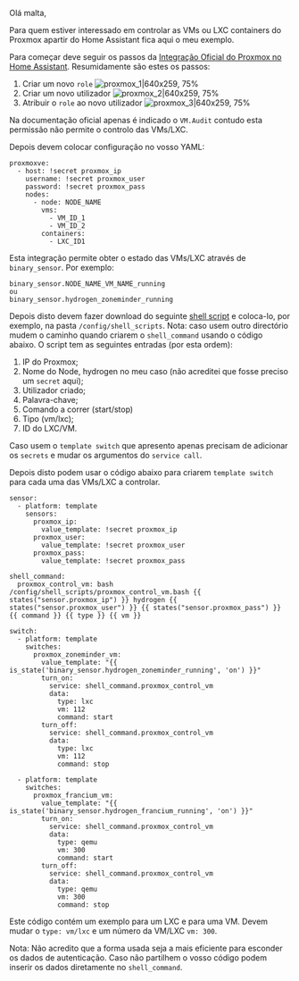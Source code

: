 Olá malta,

Para quem estiver interessado em controlar as VMs ou LXC containers do Proxmox apartir do Home Assistant fica aqui o meu exemplo.

Para começar deve seguir os passos da [Integração Oficial do Proxmox no Home Assistant](https://www.home-assistant.io/integrations/proxmoxve/).
Resumidamente são estes os passos:
1. Criar um novo `role`
![proxmox_1|640x259, 75%](upload://iQGVPm4VKHk2O3hPPu2SoS2YgUi.png) 
2. Criar um novo utilizador
![proxmox_2|640x259, 75%](upload://bnt7su87a3zrDeAFVMN5qKiZHQP.png) 
3. Atribuir o `role` ao novo utilizador
![proxmox_3|640x259, 75%](upload://m1Hcj59pDOHcuOsj9ZEmmwVCFbt.png) 

Na documentação oficial apenas é indicado o `VM.Audit` contudo esta permissão não permite o controlo das VMs/LXC.

Depois devem colocar  configuração no vosso YAML:
```
proxmoxve:
  - host: !secret proxmox_ip
    username: !secret proxmox_user
    password: !secret proxmox_pass
    nodes:
      - node: NODE_NAME
        vms:
          - VM_ID_1
          - VM_ID_2
        containers:
          - LXC_ID1
```
Esta integração permite obter o estado das VMs/LXC através de `binary_sensor`. Por exemplo:
```
binary_sensor.NODE_NAME_VM_NAME_running
ou
binary_sensor.hydrogen_zoneminder_running
```

Depois disto devem fazer download do seguinte [shell script](https://github.com/jfmcarreira/tutorials/blob/master/cpha/proxmox_switch/proxmox_control_vm.bash) e coloca-lo, por exemplo, na pasta `/config/shell_scripts`.
Nota: caso usem outro directório mudem o caminho quando criarem o `shell_command` usando o código abaixo.
O script tem as seguintes entradas (por esta ordem):
1. IP do Proxmox;
2. Nome do Node, hydrogen no meu caso (não acreditei que fosse preciso um `secret` aqui);
3. Utilizador criado;
4. Palavra-chave;
5. Comando a correr (start/stop)
6. Tipo (vm/lxc);
7. ID do LXC/VM.

Caso usem o `template switch` que apresento apenas precisam de adicionar os `secrets` e mudar os argumentos do `service call`.

Depois disto podem usar o código abaixo para criarem `template switch` para cada uma das VMs/LXC a controlar.
```
sensor:
  - platform: template
    sensors:
      proxmox_ip:
        value_template: !secret proxmox_ip
      proxmox_user:
        value_template: !secret proxmox_user
      proxmox_pass:
        value_template: !secret proxmox_pass
        
shell_command:
  proxmox_control_vm: bash /config/shell_scripts/proxmox_control_vm.bash {{ states("sensor.proxmox_ip") }} hydrogen {{ states("sensor.proxmox_user") }} {{ states("sensor.proxmox_pass") }} {{ command }} {{ type }} {{ vm }} 
  
switch:
  - platform: template
    switches:
      proxmox_zoneminder_vm:
        value_template: "{{ is_state('binary_sensor.hydrogen_zoneminder_running', 'on') }}"
        turn_on:
          service: shell_command.proxmox_control_vm
          data:
            type: lxc
            vm: 112
            command: start
        turn_off:
          service: shell_command.proxmox_control_vm
          data:
            type: lxc
            vm: 112
            command: stop
            
  - platform: template
    switches:
      proxmox_francium_vm:
        value_template: "{{ is_state('binary_sensor.hydrogen_francium_running', 'on') }}"
        turn_on:
          service: shell_command.proxmox_control_vm
          data:
            type: qemu
            vm: 300
            command: start
        turn_off:
          service: shell_command.proxmox_control_vm
          data:
            type: qemu
            vm: 300
            command: stop
```

Este código contém um exemplo para um LXC e para uma VM. Devem mudar o `type: vm/lxc` e um número da VM/LXC `vm: 300`.

Nota: Não acredito que a forma usada seja a mais eficiente para esconder os dados de autenticação. Caso não partilhem o vosso código podem inserir os dados diretamente no `shell_command`.
